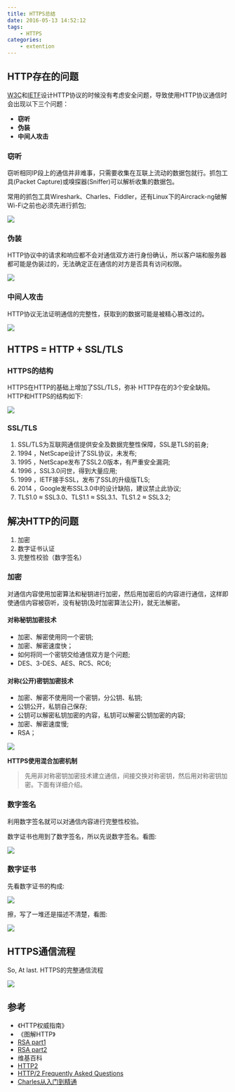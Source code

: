 ```yaml
---
title: HTTPS总结
date: 2016-05-13 14:52:12
tags:
	- HTTPS
categories:
	- extention
---
```


## HTTP存在的问题

[W3C](https://zh.wikipedia.org/wiki/%E4%B8%87%E7%BB%B4%E7%BD%91%E8%81%94%E7%9B%9F)和[IETF](https://zh.wikipedia.org/wiki/%E4%BA%92%E8%81%94%E7%BD%91%E5%B7%A5%E7%A8%8B%E4%BB%BB%E5%8A%A1%E7%BB%84)设计HTTP协议的时候没有考虑安全问题，导致使用HTTP协议通信时会出现以下三个问题：

* **窃听**
* **伪装**
* **中间人攻击**

<!-- more -->

### 窃听
窃听相同IP段上的通信并非难事，只需要收集在互联上流动的数据包就行。抓包工具(Packet Capture)或嗅探器(Sniffer)可以解析收集的数据包。
常用的抓包工具Wireshark、Charles、Fiddler，还有Linux下的Aircrack-ng破解Wi-Fi之前也必须先进行抓包;

![](https://github.com/pjocer/blogSource/blob/master/HTTPS%E6%80%BB%E7%BB%93/%E7%AA%83%E5%90%AC.png?raw=true)

### 伪装

HTTP协议中的请求和响应都不会对通信双方进行身份确认，所以客户端和服务器都可能是伪装过的，无法确定正在通信的对方是否具有访问权限。

![](https://github.com/pjocer/blogSource/blob/master/HTTPS%E6%80%BB%E7%BB%93/%E4%BC%AA%E8%A3%85.png?raw=true)

### 中间人攻击

HTTP协议无法证明通信的完整性，获取到的数据可能是被精心篡改过的。

![](https://github.com/pjocer/blogSource/blob/master/HTTPS%E6%80%BB%E7%BB%93/%E4%B8%AD%E9%97%B4%E4%BA%BA%E6%94%BB%E5%87%BB.png?raw=true)


## HTTPS = HTTP + SSL/TLS

### HTTPS的结构

HTTPS在HTTP的基础上增加了SSL/TLS，弥补 HTTP存在的3个安全缺陷。HTTP和HTTPS的结构如下:

![](https://github.com/pjocer/blogSource/blob/master/HTTPS%E6%80%BB%E7%BB%93/HTTP%E7%BB%93%E6%9E%84.png?raw=true)

### SSL/TLS

1. SSL/TLS为互联网通信提供安全及数据完整性保障，SSL是TLS的前身;
2. 1994 ，NetScape设计了SSL协议，未发布;
3. 1995 ，NetScape发布了SSL2.0版本，有严重安全漏洞;
4. 1996 ，SSL3.0问世，得到大量应用;
5. 1999 ，IETF接手SSL，发布了SSL的升级版TLS;
6. 2014 ，Google发布SSL3.0中的设计缺陷，建议禁止此协议;
7. TLS1.0 ≈ SSL3.0、TLS1.1 ≈ SSL3.1、TLS1.2 ≈ SSL3.2;

## 解决HTTP的问题

1. 加密
2. 数字证书认证
3. 完整性校验（数字签名）

### 加密

对通信内容使用加密算法和秘钥进行加密，然后用加密后的内容进行通信，这样即使通信内容被窃听，没有秘钥(及时加密算法公开)，就无法解密。

#### 对称秘钥加密技术
* 加密、解密使用同一个密钥;
* 加密、解密速度快；
* 如何将同一个密钥交给通信双方是个问题;
* DES、3-DES、AES、RC5、RC6;

#### 对称(公开)密钥加密技术
* 加密、解密不使用同一个密钥，分公钥、私钥;
* 公钥公开，私钥自己保存;
* 公钥可以解密私钥加密的内容，私钥可以解密公钥加密的内容;
* 加密、解密速度慢;
* RSA；

![](https://github.com/pjocer/blogSource/blob/master/HTTPS%E6%80%BB%E7%BB%93/%E5%8A%A0%E5%AF%86.png?raw=true)

**HTTPS使用混合加密机制**

>先用非对称密钥加密技术建立通信，间接交换对称密钥，然后用对称密钥加密。下面有详细介绍。


### 数字签名

利用数字签名就可以对通信内容进行完整性校验。

数字证书也用到了数字签名，所以先说数字签名。看图:

![](https://github.com/pjocer/blogSource/blob/master/HTTPS%E6%80%BB%E7%BB%93/%E7%AD%BE%E5%90%8D.png?raw=true)

### 数字证书

先看数字证书的构成:

![](https://github.com/pjocer/blogSource/blob/master/HTTPS%E6%80%BB%E7%BB%93/%E6%95%B0%E5%AD%97%E8%AF%81%E4%B9%A6.png?raw=true)

擦，写了一堆还是描述不清楚，看图:

![](https://github.com/pjocer/blogSource/blob/master/HTTPS%E6%80%BB%E7%BB%93/%E6%95%B0%E5%AD%97%E8%AF%81%E4%B9%A6-%E8%A7%A3%E5%AF%86.png?raw=true)


## HTTPS通信流程

So, At last. HTTPS的完整通信流程

![](https://github.com/pjocer/blogSource/blob/master/HTTPS%E6%80%BB%E7%BB%93/HTTPS%E9%80%9A%E4%BF%A1%E6%B5%81%E7%A8%8B.png?raw=true)


## 参考

* 《HTTP权威指南》 
* 《图解HTTP》
* [RSA part1](http://www.ruanyifeng.com/blog/2013/06/rsa_algorithm_part_one.html)
* [RSA part2](http://www.ruanyifeng.com/blog/2013/07/rsa_algorithm_part_two.html)
* 维基百科
* [HTTP2](https://http2.github.io/)
* [HTTP/2 Frequently Asked Questions](https://http2.github.io/faq/#what-are-the-key-differences-to-http1x)
* [Charles从入门到精通](http://blog.devtang.com/2015/11/14/charles-introduction/)




